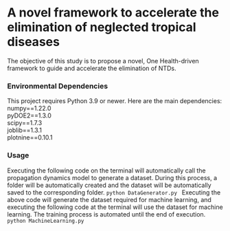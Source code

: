 # A novel framework to accelerate the elimination of neglected tropical diseases
The objective of this study is to propose a novel, One Health-driven framework to guide and accelerate the elimination of NTDs.

### Environmental Dependencies
This project requires Python 3.9 or newer. Here are the main dependencies:
numpy==1.22.0  
pyDOE2==1.3.0  
scipy==1.7.3  
joblib==1.3.1  
plotnine==0.10.1

### Usage
Executing the following code on the terminal will automatically call the propagation dynamics model to generate a dataset. During this process, a folder will be automatically created and the dataset will be automatically saved to the corresponding folder.
```python DataGenerator.py ```
Executing the above code will generate the dataset required for machine learning, and executing the following code at the terminal will use the dataset for machine learning. The training process is automated until the end of execution.
```python MachineLearning.py```

